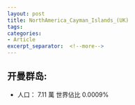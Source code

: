 ```yaml
---
layout: post
title: NorthAmerica_Cayman_Islands_(UK)
tags: 
categories:
- Article
excerpt_separator:  <!--more-->
---
```

## 开曼群岛:
- 人口： 7.11 萬 世界佔比 0.0009%